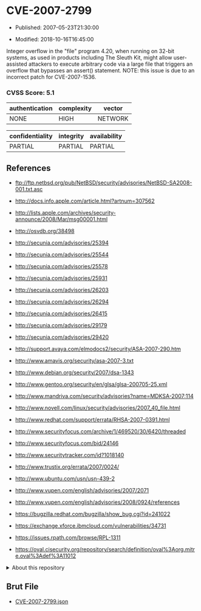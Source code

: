 # CVE-2007-2799

- Published: 2007-05-23T21:30:00

- Modified: 2018-10-16T16:45:00

Integer overflow in the "file" program 4.20, when running on 32-bit systems, as used in products including The Sleuth Kit, might allow user-assisted attackers to execute arbitrary code via a large file that triggers an overflow that bypasses an assert() statement.  NOTE: this issue is due to an incorrect patch for CVE-2007-1536.

### CVSS Score: **5.1**

| authentication | complexity | vector |
| --- | --- | --- |
| NONE | HIGH | NETWORK |

| confidentiality | integrity | availability |
| --- | --- | --- |
| PARTIAL | PARTIAL | PARTIAL |

## References

* ftp://ftp.netbsd.org/pub/NetBSD/security/advisories/NetBSD-SA2008-001.txt.asc

* http://docs.info.apple.com/article.html?artnum=307562

* http://lists.apple.com/archives/security-announce/2008/Mar/msg00001.html

* http://osvdb.org/38498

* http://secunia.com/advisories/25394

* http://secunia.com/advisories/25544

* http://secunia.com/advisories/25578

* http://secunia.com/advisories/25931

* http://secunia.com/advisories/26203

* http://secunia.com/advisories/26294

* http://secunia.com/advisories/26415

* http://secunia.com/advisories/29179

* http://secunia.com/advisories/29420

* http://support.avaya.com/elmodocs2/security/ASA-2007-290.htm

* http://www.amavis.org/security/asa-2007-3.txt

* http://www.debian.org/security/2007/dsa-1343

* http://www.gentoo.org/security/en/glsa/glsa-200705-25.xml

* http://www.mandriva.com/security/advisories?name=MDKSA-2007:114

* http://www.novell.com/linux/security/advisories/2007_40_file.html

* http://www.redhat.com/support/errata/RHSA-2007-0391.html

* http://www.securityfocus.com/archive/1/469520/30/6420/threaded

* http://www.securityfocus.com/bid/24146

* http://www.securitytracker.com/id?1018140

* http://www.trustix.org/errata/2007/0024/

* http://www.ubuntu.com/usn/usn-439-2

* http://www.vupen.com/english/advisories/2007/2071

* http://www.vupen.com/english/advisories/2008/0924/references

* https://bugzilla.redhat.com/bugzilla/show_bug.cgi?id=241022

* https://exchange.xforce.ibmcloud.com/vulnerabilities/34731

* https://issues.rpath.com/browse/RPL-1311

* https://oval.cisecurity.org/repository/search/definition/oval%3Aorg.mitre.oval%3Adef%3A11012

<details>
<summary>About this repository</summary> 

  This repository is part of the project [Live Hack CVE](https://github.com/Live-Hack-CVE). Main website can be found [www.live-hack.org](https://www.live-hack.org) 
  
  Made by [Sn0wAlice](https://github.com/Sn0wAlice) for the people that care about security and need to have a feed of the latest CVEs. Hope you enjoy it, don't forget to star the repo and follow me on [Twitter](https://twitter.com/Sn0wAlice) and [Github](https://github.com/Sn0wAlice). And that is my [personnal website](https://www.alice-snow.me/)

  - [Home Page](https://github.com/Live-Hack-CVE)
  - [Framework](https://github.com/Live-Hack-CVE/cve-framework)
  - [CVE database](https://github.com/Live-Hack-CVE/full_database)
  - [Changelog](https://github.com/Live-Hack-CVE/Changelog)
</details>

## Brut File

* [CVE-2007-2799.json](https://raw.githubusercontent.com/Live-Hack-CVE/full_database/main/cves/2007/CVE-2007-2799.json)


